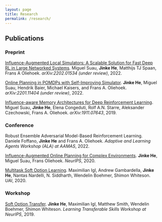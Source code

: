 ```yaml
---
layout: page
title: Research
permalink: /research/
---
```


## Publications

### Preprint

[Influence-Augmented Local Simulators: A Scalable Solution for Fast Deep RL in Large Networked Systems](https://arxiv.org/abs/2202.01534). Miguel Suau, **Jinke He**, Matthijs TJ Spaan, Frans A Oliehoek. *arXiv:2202.01534 (under review)*, 2022.

[Online Planning in POMDPs with Self-Improving Simulator](https://arxiv.org/abs/2201.11404). **Jinke He**, Miguel Suau, Hendrik Baier, Michael Kaisers, and Frans A. Oliehoek. *arXiv:2201.11404 (under review)*, 2022.

[Influence-aware Memory Architectures for Deep Reinforcement Learning](https://arxiv.org/abs/1911.07643). Miguel Suau, **Jinke He**, Elena Congeduti, Rolf A.N. Starre, Aleksander Czechowski, Frans A. Oliehoek. *arXiv:1911.07643*, 2019.

### Conference

Robust Ensemble Adversarial Model-Based Reinforcement Learning. Daniele Foffano, **Jinke He** and Frans A. Oliehoek. *Adaptive and Learning Agents Workshop (ALA) at AAMAS*, 2022.

[Influence-Augmented Online Planning for Complex Environments](https://arxiv.org/abs/2010.11038). **Jinke He**, Miguel Suau, Frans Oliehoek. *NeurIPS*, 2020.

[Multitask Soft Option Learning](https://auai.org/uai2020/proceedings/397_main_paper.pdf). Maximilian Igl, Andrew Gambardella, **Jinke He**, Nantas Nardelli, N. Siddharth, Wendelin Boehmer, Shimon Whiteson. *UAI*, 2020. 

### Workshop

[Soft Option Transfer](https://www.skillsworkshop.ai/uploads/1/2/1/5/121527312/softoptiontransfer.pdf). **Jinke He**, Maximilian Igl, Matthew Smith, Wendelin Boehmer, Shimon Whiteson. *Learning Transferable Skills Workshop at NeurIPS*, 2019.